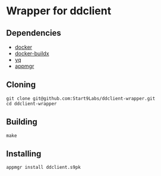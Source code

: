 # Wrapper for ddclient

## Dependencies

- [docker](https://docs.docker.com/get-docker)
- [docker-buildx](https://docs.docker.com/buildx/working-with-buildx/)
- [yq](https://mikefarah.gitbook.io/yq)
- [appmgr](https://github.com/Start9Labs/appmgr)

## Cloning
```
git clone git@github.com:Start9Labs/ddclient-wrapper.git
cd ddclient-wrapper
```

## Building

```
make
```

## Installing
```
appmgr install ddclient.s9pk
```
